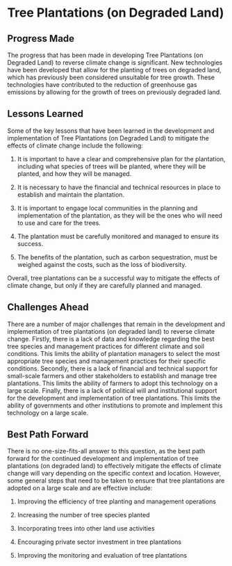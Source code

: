 # Tree Plantations (on Degraded Land)

## Progress Made

The progress that has been made in developing Tree Plantations (on Degraded Land) to reverse climate change is significant. New technologies have been developed that allow for the planting of trees on degraded land, which has previously been considered unsuitable for tree growth. These technologies have contributed to the reduction of greenhouse gas emissions by allowing for the growth of trees on previously degraded land.

## Lessons Learned

Some of the key lessons that have been learned in the development and implementation of Tree Plantations (on Degraded Land) to mitigate the effects of climate change include the following:

1. It is important to have a clear and comprehensive plan for the plantation, including what species of trees will be planted, where they will be planted, and how they will be managed.

2. It is necessary to have the financial and technical resources in place to establish and maintain the plantation.

3. It is important to engage local communities in the planning and implementation of the plantation, as they will be the ones who will need to use and care for the trees.

4. The plantation must be carefully monitored and managed to ensure its success.

5. The benefits of the plantation, such as carbon sequestration, must be weighed against the costs, such as the loss of biodiversity.

Overall, tree plantations can be a successful way to mitigate the effects of climate change, but only if they are carefully planned and managed.

## Challenges Ahead

There are a number of major challenges that remain in the development and implementation of tree plantations (on degraded land) to reverse climate change. Firstly, there is a lack of data and knowledge regarding the best tree species and management practices for different climate and soil conditions. This limits the ability of plantation managers to select the most appropriate tree species and management practices for their specific conditions. Secondly, there is a lack of financial and technical support for small-scale farmers and other stakeholders to establish and manage tree plantations. This limits the ability of farmers to adopt this technology on a large scale. Finally, there is a lack of political will and institutional support for the development and implementation of tree plantations. This limits the ability of governments and other institutions to promote and implement this technology on a large scale.

## Best Path Forward

There is no one-size-fits-all answer to this question, as the best path forward for the continued development and implementation of tree plantations (on degraded land) to effectively mitigate the effects of climate change will vary depending on the specific context and location. However, some general steps that need to be taken to ensure that tree plantations are adopted on a large scale and are effective include:

1. Improving the efficiency of tree planting and management operations

2. Increasing the number of tree species planted

3. Incorporating trees into other land use activities

4. Encouraging private sector investment in tree plantations

5. Improving the monitoring and evaluation of tree plantations
